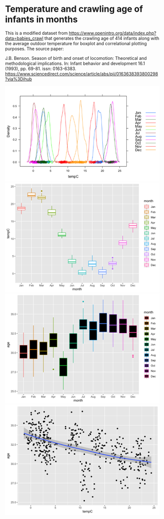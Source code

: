 # Temperature and crawling age of infants in months

This is a modified dataset from <https://www.openintro.org/data/index.php?data=babies_crawl> that generates the crawling age of 414 infants along with the average outdoor temperature for boxplot and correlational plotting purposes. The source paper:

J.B. Benson. Season of birth and onset of locomotion: Theoretical and methodological implications. In: Infant behavior and development 16.1 (1993), pp. 69-81. issn: 0163-6383. <https://www.sciencedirect.com/science/article/abs/pii/0163638393800298?via%3Dihub>

<img src="figures/monthlytempHIST.png">

<img src="figures/temppermonth.png">

<img src="figures/crawlagepermonth.png">

<img src="figure1.png">
